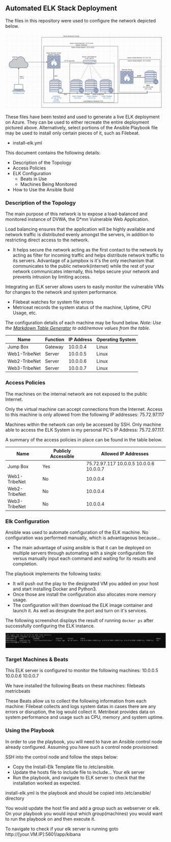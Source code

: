 ## Automated ELK Stack Deployment

The files in this repository were used to configure the network depicted below.

![TODO: Update the path with the name of your diagram](Images/diagram.jpg)

These files have been tested and used to generate a live ELK deployment on Azure. They can be used to either recreate the entire deployment pictured above. Alternatively, select portions of the Ansible Playbook file may be used to install only certain pieces of it, such as Filebeat.

  - install-elk.yml

This document contains the following details:
- Description of the Topology
- Access Policies
- ELK Configuration
  - Beats in Use
  - Machines Being Monitored
- How to Use the Ansible Build


### Description of the Topology

The main purpose of this network is to expose a load-balanced and monitored instance of DVWA, the D*mn Vulnerable Web Application.

Load balancing ensures that the application will be highly available and network traffic is distributed evenly amongst the servers, in addition to restricting direct access to the network.
- It helps secure the network acting as the first contact to the network by acting as filter for incoming traffic and helps distribute network traffic to its servers. Advantage of a jumpbox is it's the only mechanism that communicates to the public network(internet) while the rest of your network communicates internally, this helps secure your network and prevents intrusion by limiting access.

Integrating an ELK server allows users to easily monitor the vulnerable VMs for changes to the network and system performance.
- Filebeat watches for system file errors
- Metriceat records the system status of the machine, Uptime, CPU Usage, etc.

The configuration details of each machine may be found below.
_Note: Use the [Markdown Table Generator](http://www.tablesgenerator.com/markdown_tables) to add/remove values from the table_.

|      Name     | Function | IP Address | Operating System |
|---------------|----------|------------|------------------|
|   Jump Box    | Gateway  | 10.0.0.4   | Linux            |
| Web1-TribeNet | Server   | 10.0.0.5   | Linux            |
| Web2-TribeNet | Server   | 10.0.0.6   | Linux            |
| Web3-TribeNet | Server   | 10.0.0.7   | Linux            |

### Access Policies

The machines on the internal network are not exposed to the public Internet. 

Only the virtual machine can accept connections from the Internet. Access to this machine is only allowed from the following IP addresses:
75.72.97.117

Machines within the network can only be accessed by SSH.
Only machine able to access the ELK System is my personal PC's IP Address: 75.72.97.117.

A summary of the access policies in place can be found in the table below.

| Name          | Publicly Accessible | Allowed IP Addresses                      |
|---------------|---------------------|-------------------------------------------|
|    Jump Box   | Yes                 | 75.72.97.117 10.0.0.5 10.0.0.6 10.0.0.7   |
| Web1-TribeNet | No                  | 10.0.0.4                                  |
| Web2-TribeNet | No                  | 10.0.0.4                                  |
| Web3-TribeNet | No                  | 10.0.0.4                                  |

### Elk Configuration

Ansible was used to automate configuration of the ELK machine. No configuration was performed manually, which is advantageous because...
- The main advantage of using ansible is that it can be deployed on multiple servers through automating with a single configuration file versus manually input each command and waiting for its results and completion.

The playbook implements the following tasks:
- It will push out the play to the designated VM you added on your host and start installing Docker and Python3.
- Once those are install the configuration also allocates more memory usage.
- The configuration will then download the ELK image container and launch it. As well as designate the port and turn on it's services.

The following screenshot displays the result of running `docker ps` after successfully configuring the ELK instance.

![TODO: Update the path with the name of your screenshot of docker ps output](Images/docker_ps_output.jpg)

### Target Machines & Beats
This ELK server is configured to monitor the following machines:
10.0.0.5
10.0.0.6 
10.0.0.7

We have installed the following Beats on these machines:
filebeats
metricbeats

These Beats allow us to collect the following information from each machine:
Filebeat collects and logs system datas in cases there are any errors or disruption, the log would collect it. Metribeat provides data on system performance and usage such as CPU, memory ,and system uptime.

### Using the Playbook
In order to use the playbook, you will need to have an Ansible control node already configured. Assuming you have such a control node provisioned: 

SSH into the control node and follow the steps below:
- Copy the Install-Elk Template file to /etc/ansible.
- Update the hosts file to include file to include... Your elk server
- Run the playbook, and navigate to ELK server to check that the installation worked as expected.

install-elk.yml is the playbook and should be copied into /etc/ansible/ directory

You would update the host file and add a group such as webserver or elk. On your playbook you would input which group(machines) you would want to run the playbook on and then execute it.

To navigate to check if your elk server is running goto http://[your.VM.IP]:5601/app/kibana

